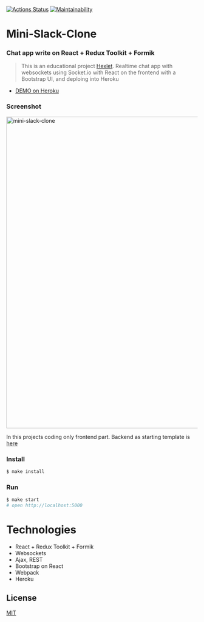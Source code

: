 [![Actions Status](https://github.com/voitd/frontend-project-lvl4/workflows/slack-like-chat-ci/badge.svg)](https://github.com/voitd/frontend-project-lvl4/actions?query=workflow%3A"slack-like-chat-ci")
[![Maintainability](https://api.codeclimate.com/v1/badges/3e8a891f7c8e7ce9f602/maintainability)](https://codeclimate.com/github/voitd/frontend-project-lvl4/maintainability)

# Mini-Slack-Clone

### Chat app write on React + Redux Toolkit + Formik

> This is an educational project [Hexlet](https://ru.hexlet.io/pages/about?utm_source=github&utm_medium=link&utm_campaign=webpack-package).
> Realtime chat app with websockets using Socket.io with React on the frontend with a Bootstrap UI, and
> deploing into Heroku

- [DEMO on Heroku](https://afternoon-woodland-62064.herokuapp.com/)

### Screenshot

<img width="820" alt="mini-slack-clone" src="https://user-images.githubusercontent.com/60138143/88865702-35f8db80-d211-11ea-8d50-136ead01468e.png">

In this projects coding only frontend part. Backend as starting template is [here](https://github.com/hexlet-components/projects-frontend-l4-server)

### Install

```sh
$ make install
```

### Run

```sh
$ make start
# open http://localhost:5000
```

# Technologies

- React + Redux Toolkit + Formik
- Websockets
- Ajax, REST
- Bootstrap on React
- Webpack
- Heroku

## License

[MIT](https://choosealicense.com/licenses/mit/)
